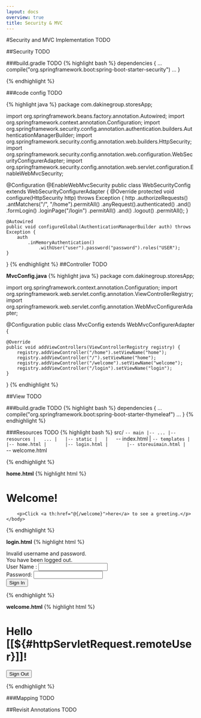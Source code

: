 ```yaml
---
layout: docs
overview: true
title: Security & MVC
---
```


#Security and MVC Implementation
TODO

##Security
TODO

###build.gradle
TODO
{% highlight bash %}
dependencies {
    ...
    compile("org.springframework.boot:spring-boot-starter-security")
    ...
}

{% endhighlight %}

###code config
TODO

{% highlight java  %}
package com.dakinegroup.storesApp;

import org.springframework.beans.factory.annotation.Autowired;
import org.springframework.context.annotation.Configuration;
import org.springframework.security.config.annotation.authentication.builders.AuthenticationManagerBuilder;
import org.springframework.security.config.annotation.web.builders.HttpSecurity;
import org.springframework.security.config.annotation.web.configuration.WebSecurityConfigurerAdapter;
import org.springframework.security.config.annotation.web.servlet.configuration.EnableWebMvcSecurity;

@Configuration
@EnableWebMvcSecurity
public class WebSecurityConfig extends WebSecurityConfigurerAdapter {
    @Override
    protected void configure(HttpSecurity http) throws Exception {
        http
            .authorizeRequests()
                .antMatchers("/", "/home").permitAll()
                .anyRequest().authenticated()
                .and()
            .formLogin()
                .loginPage("/login")
                .permitAll()
                .and()
            .logout()
                .permitAll();
    }

    @Autowired
    public void configureGlobal(AuthenticationManagerBuilder auth) throws Exception {
        auth
            .inMemoryAuthentication()
                .withUser("user").password("password").roles("USER");
    }
}
{% endhighlight %}
##Controller
TODO

**MvcConfig.java**
{% highlight java %}
package com.dakinegroup.storesApp;

import org.springframework.context.annotation.Configuration;
import org.springframework.web.servlet.config.annotation.ViewControllerRegistry;
import org.springframework.web.servlet.config.annotation.WebMvcConfigurerAdapter;

@Configuration
public class MvcConfig extends WebMvcConfigurerAdapter {

    @Override
    public void addViewControllers(ViewControllerRegistry registry) {
        registry.addViewController("/home").setViewName("home");
        registry.addViewController("/").setViewName("home");
        registry.addViewController("/welcome").setViewName("welcome");
        registry.addViewController("/login").setViewName("login");
    }

}
{% endhighlight %}

##View
TODO

###build.gradle
TODO
{% highlight bash %}
dependencies {
    ...
        compile("org.springframework.boot:spring-boot-starter-thymeleaf")
    ...
}
{% endhighlight %}

###Resources
TODO
{% highlight bash %}
src/
`-- main
    |-- ...
    |-- resources
    |   ...
    |   |-- static
    |   |   `-- index.html
    |   `-- templates
    |       |-- home.html
    |       |-- login.html
    |       |-- storeuimain.html
    |       `-- welcome.html

{% endhighlight %}

**home.html**
{% highlight html %}
<!DOCTYPE html>
<html xmlns="http://www.w3.org/1999/xhtml" xmlns:th="http://www.thymeleaf.org" xmlns:sec="http://www.thymeleaf.org/thymeleaf-extras-springsecurity3">
    <head>
        <title>Spring Security Example</title>
    </head>
    <body>
        <h1>Welcome!</h1>

        <p>Click <a th:href="@{/welcome}">here</a> to see a greeting.</p>
    </body>
</html>
{% endhighlight %}

**login.html**
{% highlight html %}
<!DOCTYPE html>
<html xmlns="http://www.w3.org/1999/xhtml" xmlns:th="http://www.thymeleaf.org"
      xmlns:sec="http://www.thymeleaf.org/thymeleaf-extras-springsecurity3">
    <head>
        <title>Spring Security Example </title>
    </head>
    <body>
        <div th:if="${param.error}">
            Invalid username and password.
        </div>
        <div th:if="${param.logout}">
            You have been logged out.
        </div>
        <form th:action="@{/login}" method="post">
            <div><label> User Name : <input type="text" name="username"/> </label></div>
            <div><label> Password: <input type="password" name="password"/> </label></div>
            <div><input type="submit" value="Sign In"/></div>
        </form>
    </body>
</html>
{% endhighlight %}

**welcome.html**
{% highlight html %}
<!DOCTYPE html>
<html xmlns="http://www.w3.org/1999/xhtml" xmlns:th="http://www.thymeleaf.org"
      xmlns:sec="http://www.thymeleaf.org/thymeleaf-extras-springsecurity3">
    <head>
        <title>Hello World!</title>
    </head>
    <body>
        <h1 th:inline="text">Hello [[${#httpServletRequest.remoteUser}]]!</h1>
        <form th:action="@{/logout}" method="post">
            <input type="submit" value="Sign Out"/>
        </form>
    </body>
</html>
{% endhighlight %}

###Mapping
TODO

##Revisit Annotations
TODO